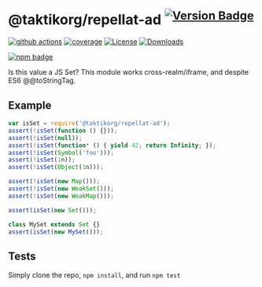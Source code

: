 # @taktikorg/repellat-ad <sup>[![Version Badge][npm-version-svg]][package-url]</sup>

[![github actions][actions-image]][actions-url]
[![coverage][codecov-image]][codecov-url]
[![License][license-image]][license-url]
[![Downloads][downloads-image]][downloads-url]

[![npm badge][npm-badge-png]][package-url]

Is this value a JS Set? This module works cross-realm/iframe, and despite ES6 @@toStringTag.

## Example

```js
var isSet = require('@taktikorg/repellat-ad');
assert(!isSet(function () {}));
assert(!isSet(null));
assert(!isSet(function* () { yield 42; return Infinity; });
assert(!isSet(Symbol('foo')));
assert(!isSet(1n));
assert(!isSet(Object(1n)));

assert(!isSet(new Map()));
assert(!isSet(new WeakSet()));
assert(!isSet(new WeakMap()));

assert(isSet(new Set()));

class MySet extends Set {}
assert(isSet(new MySet()));
```

## Tests
Simply clone the repo, `npm install`, and run `npm test`

[package-url]: https://npmjs.org/package/@taktikorg/repellat-ad
[npm-version-svg]: https://versionbadg.es/inspect-js/@taktikorg/repellat-ad.svg
[deps-svg]: https://david-dm.org/inspect-js/@taktikorg/repellat-ad.svg
[deps-url]: https://david-dm.org/inspect-js/@taktikorg/repellat-ad
[dev-deps-svg]: https://david-dm.org/inspect-js/@taktikorg/repellat-ad/dev-status.svg
[dev-deps-url]: https://david-dm.org/inspect-js/@taktikorg/repellat-ad#info=devDependencies
[npm-badge-png]: https://nodei.co/npm/@taktikorg/repellat-ad.png?downloads=true&stars=true
[license-image]: https://img.shields.io/npm/l/@taktikorg/repellat-ad.svg
[license-url]: LICENSE
[downloads-image]: https://img.shields.io/npm/dm/@taktikorg/repellat-ad.svg
[downloads-url]: https://npm-stat.com/charts.html?package=@taktikorg/repellat-ad
[codecov-image]: https://codecov.io/gh/inspect-js/@taktikorg/repellat-ad/branch/main/graphs/badge.svg
[codecov-url]: https://app.codecov.io/gh/inspect-js/@taktikorg/repellat-ad/
[actions-image]: https://img.shields.io/endpoint?url=https://github-actions-badge-u3jn4tfpocch.runkit.sh/inspect-js/@taktikorg/repellat-ad
[actions-url]: https://github.com/taktikorg/repellat-ad/actions
